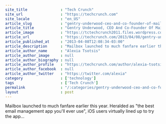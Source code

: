 ```yaml
---
site_title               : "Tech Crunch"
site_url                 : "https://techcrunch.com"
site_locale              : "en_US"
article_slug             : "gentry-underwood-ceo-and-co-founder-of-mailbox-to-speak-at-disrupt-ny"
article_title            : "Gentry Underwood, CEO And Co-Founder Of Mailbox, To Speak At Disrupt NY"
article_image            : "https://tctechcrunch2011.files.wordpress.com/2013/04/4117438889_60c1d31f9b_z.jpg?w=640&h=400&crop=1"
article_url              : "https://techcrunch.com/2013/04/08/gentry-underwood-ceo-and-co-founder-of-mailbox-to-speak-at-disrupt-ny/"
article_published_at     : "2013-04-08T12:08:34-03:00"
article_description      : "Mailbox launched to much fanfare earlier this year. Heralded as 'the best email management app you'll ever use', iOS users virtually lined up to try the app..."
article_author_name      : "Alexia Tsotsis"
article_author_image     : null
article_author_biography : null
article_author_profile   : "https://techcrunch.com/author/alexia-tsotsis/"
article_author_facebook  : null
article_author_twitter   : "https://twitter.com/alexia"
category                 : ['technology']
tags                     : ['Tech Crunch']
permalink                : "/:categories/gentry-underwood-ceo-and-co-founder-of-mailbox-to-speak-at-disrupt-ny/"
layout                   : post
---
```


Mailbox launched to much fanfare earlier this year. Heralded as "the best email management app you'll ever use", iOS users virtually lined up to try the app...
